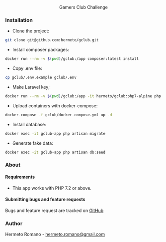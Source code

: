 <p align="center">Gamers Club Challenge</p>

### Installation
- Clone the project:
```bash
git clone git@github.com:hermeto/gclub.git
```
- Install composer packages:
```bash
docker run --rm -v $(pwd)/gclub:/app composer:latest install
```
- Copy .env file:
```bash
cp gclub/.env.example gclub/.env
```
- Make Laravel key;
```bash
docker run --rm -v $(pwd)/gclub:/app -it hermeto/gclub:php7-alpine php app/artisan key:generate
```
- Upload containers with docker-compose:
```bash
docker-compose -f gclub/docker-compose.yml up -d
```
- Install database:
```bash
docker exec -it gclub-app php artisan migrate
```
- Generate fake data:
```bash
docker exec -it gclub-app php artisan db:seed
```
### About

#### Requirements

- This app works with PHP 7.2 or above.

#### Submitting bugs and feature requests

Bugs and feature request are tracked on [GitHub](https://github.com/hermeto/gclub/issues)

### Author

Hermeto Romano - <hermeto.romano@gmail.com>
